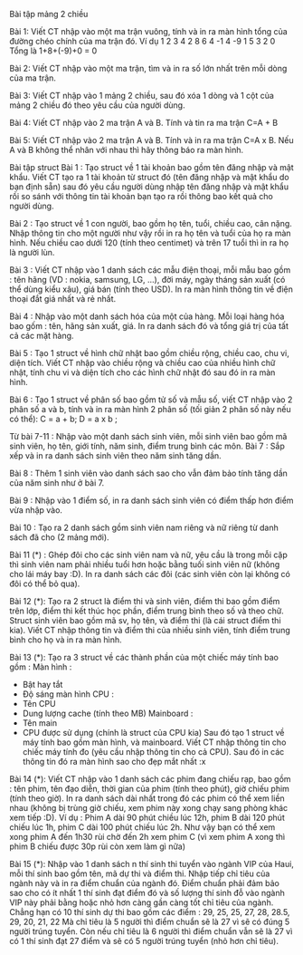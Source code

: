 Bài tập mảng 2 chiều

Bài 1: Viết CT nhập vào một ma trận vuông, tính và in ra màn hình tổng của đường chéo chính của ma trận đó.
Ví dụ
1	2	3	4
2	8	6	4
-1	4	-9	1
5	3	2	0
Tổng là 1+8+(-9)+0 = 0

Bài 2: Viết CT nhập vào một ma trận, tìm và in ra số lớn nhất trên mỗi dòng của ma trận.

Bài 3: Viết CT nhập vào 1 mảng 2 chiều, sau đó xóa 1 dòng và 1 cột của mảng 2 chiều đó theo yêu cầu của người dùng.

Bài 4: Viết CT nhập vào 2 ma trận A và B. Tính và tin ra ma trận C=A + B

Bài 5: Viết CT nhập vào 2 ma trận A và B. Tính và in ra ma trận C=A x B. Nếu A và B không thể nhân với nhau thì hãy thông báo ra màn hình.
 

Bài tập struct
Bài 1 : Tạo struct về 1 tài khoản bao gồm tên đăng nhập và mật khẩu. Viết CT tạo ra 1 tài khoản từ struct đó (tên đăng nhập và mật khẩu do bạn định sẵn) sau đó yêu cầu người dùng nhập tên đăng nhập và mật khẩu rồi so sánh với thông tin tài khoản bạn tạo ra rồi thông bao kết quả cho người dùng.

Bài 2 : Tạo struct về 1 con người, bao gồm họ tên, tuổi, chiều cao, cân nặng. Nhập thông tin cho một người như vậy rồi in ra họ tên và tuổi của họ ra màn hình. Nếu chiều cao dưới 120 (tính theo centimet) và trên 17 tuổi thì in ra họ là người lùn.

Bài 3 : Viết CT nhập vào 1 danh sách các mẫu điện thoại, mỗi mẫu bao gồm : tên hãng (VD : nokia, samsung, LG, …), đời máy, ngày tháng sản xuất (có thể dùng kiểu xâu), giá bán (tính theo USD). In ra màn hình thông tin về điện thoại đắt giá nhất và rẻ nhất.

Bài 4 : Nhập vào một danh sách hóa của một của hàng. Mỗi loại hàng hóa bao gốm : tên, hãng sản xuất, giá. In ra danh sách đó và tổng giá trị của tất cả các mặt hàng.

Bài 5 : Tạo 1 struct về hình chữ nhật bao gồm chiều rộng, chiều cao, chu vi, diện tích. Viết CT nhập vào chiều rộng và chiều cao của nhiều hình chữ nhật, tính chu vi và diện tích cho các hình chữ nhật đó sau đó in ra màn hình.

Bài 6 : Tạo 1 struct về phân số bao gồm tử số và mẫu số, viết CT nhập vào 2 phân số a và b, tính và in ra màn hình 2 phân số (tối giản 2 phân số này nếu có thể):
	C = a + b; D = a x b ;

Từ bài 7-11 : Nhập vào một danh sách sinh viên, mỗi sinh viên bao gồm mã sinh viên, họ tên, giới tính, năm sinh, điểm trung bình các môn.
Bài 7 : Sắp xếp và in ra danh sách sinh viên theo năm sinh tăng dần. 

Bài 8 : Thêm 1 sinh viên vào danh sách sao cho vẫn đảm bảo tính tăng dần của năm sinh như ở bài 7.

Bài 9 : Nhập vào 1 điểm số, in ra danh sách sinh viên có điểm thấp hơn điểm vừa nhập vào.

Bài 10 : Tạo ra 2 danh sách gồm sinh viên nam riêng và nữ riêng từ danh sách đã cho (2 mảng mới).

Bài 11 (*) : Ghép đôi cho các sinh viên nam và nữ, yêu cầu là trong mỗi cặp thì sinh viên nam phải nhiều tuổi hơn hoặc bằng tuối sinh viên nữ (không cho lái máy bay :D). In ra danh sách các đôi (các sinh viên còn lại không có đôi có thể bỏ qua).


Bài 12 (*): Tạo ra 2 struct là điểm thi và sinh viên, điểm thi bao gồm điểm trên lớp, điểm thi kết thúc học phần, điểm trung bình theo số và theo chữ. Struct sinh viên bao gồm mã sv, họ tên, và điểm thi (là cái struct điểm thi kia). Viết CT nhập thông tin và điểm thi của nhiều sinh viên, tính điểm trung bình cho họ và in ra màn hình.

Bài 13 (*): Tạo ra 3 struct về các thành phần của một chiếc máy tính bao gồm :
Màn hình :
-	Bật hay tắt
-	Độ sáng màn hình
CPU :
-	Tên CPU
-	Dung lượng cache (tính theo MB)
Mainboard :
-	Tên main
-	CPU được sử dụng (chính là struct của CPU kia)
Sau đó tạo 1 struct về máy tính bao gồm màn hình, và mainboard. Viết CT nhập thông tin cho chiếc máy tính đo (yêu cầu nhập thông tin cho cả CPU). Sau đó in các thông tin đó ra màn hình sao cho đẹp mắt nhất :x

Bài 14 (*): Viết CT nhập vào 1 danh sách các phim đang chiếu rạp, bao gồm : tên phim, tên đạo diễn, thời gian của phim (tính theo phút), giờ chiếu phim (tính theo giờ). In ra danh sách dài nhất trong đó các phim  có thể xem liền nhau (không bị trùng giờ chiếu, xem phim này xong chạy sang phòng khác xem tiếp :D).
Ví dụ : Phim A dài 90 phút chiều lúc 12h, phim B dài 120 phút chiếu lúc 1h, phim C dài 100 phút chiếu lúc 2h. Như vậy bạn có thể xem xong phim A đến 1h30 rùi chờ đến 2h xem phim C (vì xem phim A xong thì phim B chiếu được 30p rùi còn xem làm gì nữa)

Bài 15 (*): Nhập vào 1 danh sách n thí sinh thi tuyển vào ngành VIP của Haui, mỗi thí sinh bao gồm tên, mã dự thi và điểm thi. Nhập tiếp chỉ tiêu của ngành này và in ra điểm chuẩn của ngành đó. Điểm chuẩn phải đảm bảo sao cho có ít nhất 1 thí sinh đạt điểm đó và số lượng thí sinh đỗ vào ngành VIP này phải bằng hoặc nhỏ hơn càng gần càng tốt chỉ tiêu của ngành.
Chẳng hạn có 10 thí sinh dự thi bao gồm các điểm :
29, 25, 25, 27, 28, 28.5, 29, 20, 21, 22 
Mà chỉ tiêu là 5 người thì điểm chuẩn sẽ là 27 vì sẽ có đúng 5 người trúng tuyển.
Còn nếu chỉ tiêu là 6 người thì điểm chuẩn vẫn sẽ là 27 vì có 1 thí sinh đạt 27 điểm và sẽ có 5 người trúng tuyển (nhỏ hơn chỉ tiêu).
